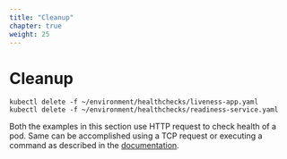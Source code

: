 ```yaml
---
title: "Cleanup"
chapter: true
weight: 25
---
```


# Cleanup

```
kubectl delete -f ~/environment/healthchecks/liveness-app.yaml
kubectl delete -f ~/environment/healthchecks/readiness-service.yaml
```

Both the examples in this section use HTTP request to check health of a pod. Same can be accomplished using a TCP request or executing a command as described in the [documentation](https://kubernetes.io/docs/tasks/configure-pod-container/configure-liveness-readiness-probes/).
